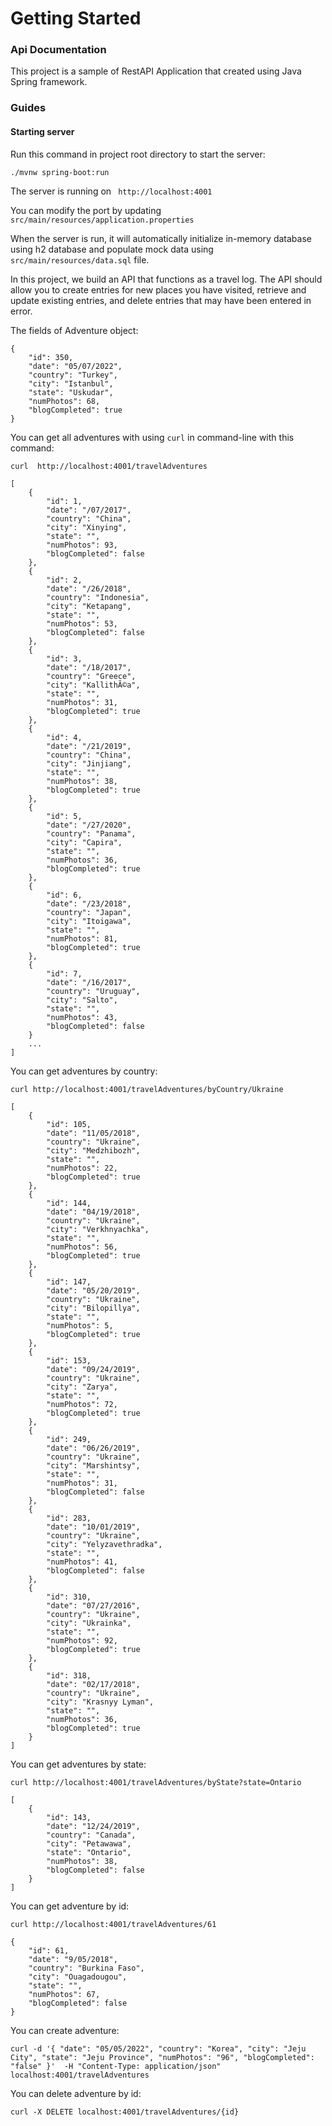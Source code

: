 # Getting Started

### Api Documentation
This project is a sample of RestAPI 
Application that created using Java Spring framework.
### Guides
#### Starting server
Run this command in project root directory to start the server:
```
./mvnw spring-boot:run
```
The server is running on ` http://localhost:4001`

You can modify the port by updating `src/main/resources/application.properties`

When the server is run, it will automatically initialize in-memory database using h2 database and populate mock data using `src/main/resources/data.sql` file.

In this project, we build an API that functions as a travel log. The API should allow you to create entries for new places you have visited, retrieve and update existing entries, and delete entries that may have been entered in error.

The fields of Adventure object:
```
{
    "id": 350,
    "date": "05/07/2022",
    "country": "Turkey",
    "city": "Istanbul",
    "state": "Uskudar",
    "numPhotos": 68,
    "blogCompleted": true
}
```

You can get all adventures with using `curl` in command-line with this command:
```
curl  http://localhost:4001/travelAdventures
```

```
[
    {
        "id": 1,
        "date": "/07/2017",
        "country": "China",
        "city": "Xinying",
        "state": "",
        "numPhotos": 93,
        "blogCompleted": false
    },
    {
        "id": 2,
        "date": "/26/2018",
        "country": "Indonesia",
        "city": "Ketapang",
        "state": "",
        "numPhotos": 53,
        "blogCompleted": false
    },
    {
        "id": 3,
        "date": "/18/2017",
        "country": "Greece",
        "city": "KallithÃ©a",
        "state": "",
        "numPhotos": 31,
        "blogCompleted": true
    },
    {
        "id": 4,
        "date": "/21/2019",
        "country": "China",
        "city": "Jinjiang",
        "state": "",
        "numPhotos": 38,
        "blogCompleted": true
    },
    {
        "id": 5,
        "date": "/27/2020",
        "country": "Panama",
        "city": "Capira",
        "state": "",
        "numPhotos": 36,
        "blogCompleted": true
    },
    {
        "id": 6,
        "date": "/23/2018",
        "country": "Japan",
        "city": "Itoigawa",
        "state": "",
        "numPhotos": 81,
        "blogCompleted": true
    },
    {
        "id": 7,
        "date": "/16/2017",
        "country": "Uruguay",
        "city": "Salto",
        "state": "",
        "numPhotos": 43,
        "blogCompleted": false
    }
    ...
]
```

You can get adventures by country:
```
curl http://localhost:4001/travelAdventures/byCountry/Ukraine
```

```
[
    {
        "id": 105,
        "date": "11/05/2018",
        "country": "Ukraine",
        "city": "Medzhibozh",
        "state": "",
        "numPhotos": 22,
        "blogCompleted": true
    },
    {
        "id": 144,
        "date": "04/19/2018",
        "country": "Ukraine",
        "city": "Verkhnyachka",
        "state": "",
        "numPhotos": 56,
        "blogCompleted": true
    },
    {
        "id": 147,
        "date": "05/20/2019",
        "country": "Ukraine",
        "city": "Bilopillya",
        "state": "",
        "numPhotos": 5,
        "blogCompleted": true
    },
    {
        "id": 153,
        "date": "09/24/2019",
        "country": "Ukraine",
        "city": "Zarya",
        "state": "",
        "numPhotos": 72,
        "blogCompleted": true
    },
    {
        "id": 249,
        "date": "06/26/2019",
        "country": "Ukraine",
        "city": "Marshintsy",
        "state": "",
        "numPhotos": 31,
        "blogCompleted": false
    },
    {
        "id": 283,
        "date": "10/01/2019",
        "country": "Ukraine",
        "city": "Yelyzavethradka",
        "state": "",
        "numPhotos": 41,
        "blogCompleted": false
    },
    {
        "id": 310,
        "date": "07/27/2016",
        "country": "Ukraine",
        "city": "Ukrainka",
        "state": "",
        "numPhotos": 92,
        "blogCompleted": true
    },
    {
        "id": 318,
        "date": "02/17/2018",
        "country": "Ukraine",
        "city": "Krasnyy Lyman",
        "state": "",
        "numPhotos": 36,
        "blogCompleted": true
    }
]
```
You can get adventures by state:
```
curl http://localhost:4001/travelAdventures/byState?state=Ontario
```

```
[
    {
        "id": 143,
        "date": "12/24/2019",
        "country": "Canada",
        "city": "Petawawa",
        "state": "Ontario",
        "numPhotos": 38,
        "blogCompleted": false
    }
]
```


You can get adventure by id:
```
curl http://localhost:4001/travelAdventures/61
```

```
{
    "id": 61,
    "date": "9/05/2018",
    "country": "Burkina Faso",
    "city": "Ouagadougou",
    "state": "",
    "numPhotos": 67,
    "blogCompleted": false
}
```

You can create adventure:
```
curl -d '{ "date": "05/05/2022", "country": "Korea", "city": "Jeju City", "state": "Jeju Province", "numPhotos": "96", "blogCompleted": "false" }'  -H "Content-Type: application/json" localhost:4001/travelAdventures
```

You can delete adventure by id:
```
curl -X DELETE localhost:4001/travelAdventures/{id}
```

